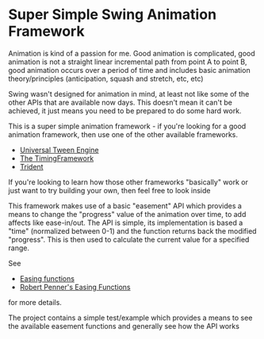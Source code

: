 # Super Simple Swing Animation Framework

Animation is kind of a passion for me.  Good animation is complicated, good animation is not a straight linear incremental path from point A to point B, good animation occurs over a period of time and includes basic animation theory/principles (anticipation, squash and stretch, etc, etc)

Swing wasn't designed for animation in mind, at least not like some of the other APIs that are available now days. This doesn't mean it can't be achieved, it just means you need to be prepared to do some hard work.

This is a super simple animation framework - if you're looking for a good animation framework, then use one of the other available frameworks. 

- [Universal Tween Engine](https://github.com/AurelienRibon/universal-tween-engine)
- [The TimingFramework](https://github.com/akuhtz/timingframework)
- [Trident](https://github.com/kirill-grouchnikov/radiance/blob/master/docs/trident/trident.md)

If you're looking to learn how those other frameworks "basically" work or just want to try building your own, then feel free to look inside

This framework makes use of a basic "easement" API which provides a means to change the "progress" value of the animation over time, to add affects like ease-in/out. The API is simple, its implementation is based a "time" (normalized between 0-1) and the function returns back the modified "progress".  This is then used to calculate the current value for a specified range.

See
- [Easing functions](https://easings.net)
- [Robert Penner's Easing Functions](http://robertpenner.com/easing/)

for more details.

The project contains a simple test/example which provides a means to see the available easement functions and generally see how the API works
